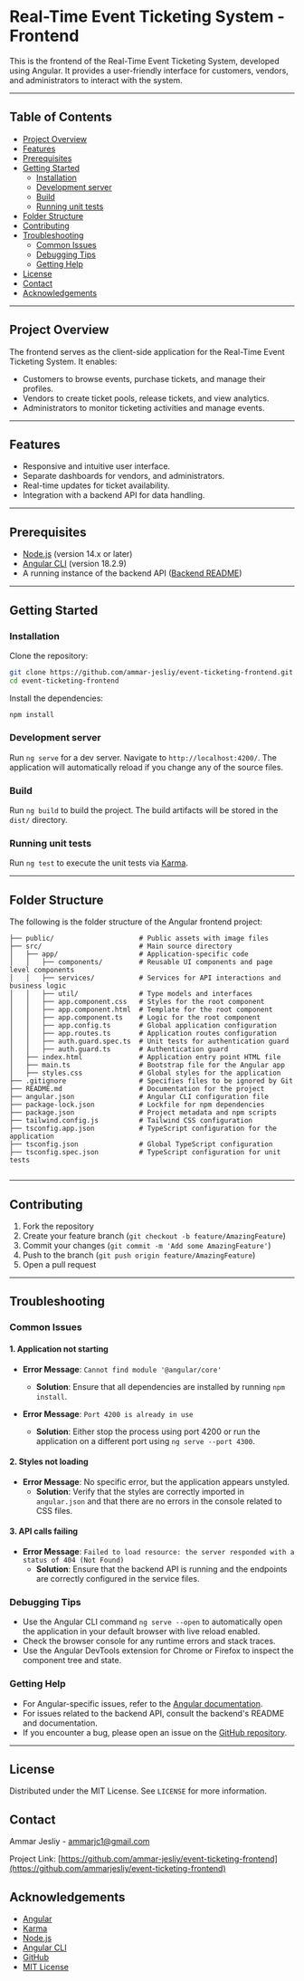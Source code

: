 # **Real-Time Event Ticketing System - Frontend**

This is the frontend of the Real-Time Event Ticketing System, developed using Angular. It provides a user-friendly interface for customers, vendors, and administrators to interact with the system.

---

## Table of Contents

- [Project Overview](#project-overview)
- [Features](#features)
- [Prerequisites](#prerequisites)
- [Getting Started](#getting-started)
  - [Installation](#installation)
  - [Development server](#development-server)
  - [Build](#build)
  - [Running unit tests](#running-unit-tests)
- [Folder Structure](#folder-structure)
- [Contributing](#contributing)
- [Troubleshooting](#troubleshooting)
  - [Common Issues](#common-issues)
  - [Debugging Tips](#debugging-tips)
  - [Getting Help](#getting-help)
- [License](#license)
- [Contact](#contact)
- [Acknowledgements](#acknowledgements)

---

## **Project Overview**

The frontend serves as the client-side application for the Real-Time Event Ticketing System. It enables:

- Customers to browse events, purchase tickets, and manage their profiles.
- Vendors to create ticket pools, release tickets, and view analytics.
- Administrators to monitor ticketing activities and manage events.

---

## **Features**

- Responsive and intuitive user interface.
- Separate dashboards for vendors, and administrators.
- Real-time updates for ticket availability.
- Integration with a backend API for data handling.

---

## Prerequisites

- [Node.js](https://nodejs.org/) (version 14.x or later)
- [Angular CLI](https://github.com/angular/angular-cli) (version 18.2.9)
- A running instance of the backend API ([Backend README](https://github.com/ammar-jesliy/event-ticketing-backend/blob/main/README.md))

---

## Getting Started

### Installation

Clone the repository:

```bash
git clone https://github.com/ammar-jesliy/event-ticketing-frontend.git
cd event-ticketing-frontend
```

Install the dependencies:

```bash
npm install
```

### Development server

Run `ng serve` for a dev server. Navigate to `http://localhost:4200/`. The application will automatically reload if you change any of the source files.

### Build

Run `ng build` to build the project. The build artifacts will be stored in the `dist/` directory.

### Running unit tests

Run `ng test` to execute the unit tests via [Karma](https://karma-runner.github.io).

---

## **Folder Structure**

The following is the folder structure of the Angular frontend project:

```plaintext
├── public/                     # Public assets with image files
├── src/                        # Main source directory
│   ├── app/                    # Application-specific code
│   │   ├── components/         # Reusable UI components and page level components
│   │   ├── services/           # Services for API interactions and business logic
│   │   ├── util/               # Type models and interfaces
│   │   ├── app.component.css   # Styles for the root component
│   │   ├── app.component.html  # Template for the root component
│   │   ├── app.component.ts    # Logic for the root component
│   │   ├── app.config.ts       # Global application configuration
│   │   ├── app.routes.ts       # Application routes configuration
│   │   ├── auth.guard.spec.ts  # Unit tests for authentication guard
│   │   ├── auth.guard.ts       # Authentication guard
│   ├── index.html              # Application entry point HTML file
│   ├── main.ts                 # Bootstrap file for the Angular app
│   ├── styles.css              # Global styles for the application
├── .gitignore                  # Specifies files to be ignored by Git
├── README.md                   # Documentation for the project
├── angular.json                # Angular CLI configuration file
├── package-lock.json           # Lockfile for npm dependencies
├── package.json                # Project metadata and npm scripts
├── tailwind.config.js          # Tailwind CSS configuration
├── tsconfig.app.json           # TypeScript configuration for the application
├── tsconfig.json               # Global TypeScript configuration
├── tsconfig.spec.json          # TypeScript configuration for unit tests


```

---

## Contributing

1. Fork the repository
2. Create your feature branch (`git checkout -b feature/AmazingFeature`)
3. Commit your changes (`git commit -m 'Add some AmazingFeature'`)
4. Push to the branch (`git push origin feature/AmazingFeature`)
5. Open a pull request

---

## Troubleshooting

### Common Issues

#### 1. Application not starting

- **Error Message**: `Cannot find module '@angular/core'`

  - **Solution**: Ensure that all dependencies are installed by running `npm install`.

- **Error Message**: `Port 4200 is already in use`
  - **Solution**: Either stop the process using port 4200 or run the application on a different port using `ng serve --port 4300`.

#### 2. Styles not loading

- **Error Message**: No specific error, but the application appears unstyled.
  - **Solution**: Verify that the styles are correctly imported in `angular.json` and that there are no errors in the console related to CSS files.

#### 3. API calls failing

- **Error Message**: `Failed to load resource: the server responded with a status of 404 (Not Found)`
  - **Solution**: Ensure that the backend API is running and the endpoints are correctly configured in the service files.

### Debugging Tips

- Use the Angular CLI command `ng serve --open` to automatically open the application in your default browser with live reload enabled.
- Check the browser console for any runtime errors and stack traces.
- Use the Angular DevTools extension for Chrome or Firefox to inspect the component tree and state.

### Getting Help

- For Angular-specific issues, refer to the [Angular documentation](https://angular.io/docs).
- For issues related to the backend API, consult the backend's README and documentation.
- If you encounter a bug, please open an issue on the [GitHub repository](https://github.com/ammar-jesliy/event-ticketing-frontend/issues).

---

## License

Distributed under the MIT License. See `LICENSE` for more information.

## Contact

Ammar Jesliy - [ammarjc1@gmail.com](mailto:ammarjc1@email.com)

Project Link: [https://github.com/ammar-jesliy/event-ticketing-frontend](https://github.com/ammarjesliy/event-ticketing-frontend)

## Acknowledgements

- [Angular](https://angular.io/)
- [Karma](https://karma-runner.github.io)
- [Node.js](https://nodejs.org/)
- [Angular CLI](https://github.com/angular/angular-cli)
- [GitHub](https://github.com/)
- [MIT License](https://opensource.org/licenses/MIT)
